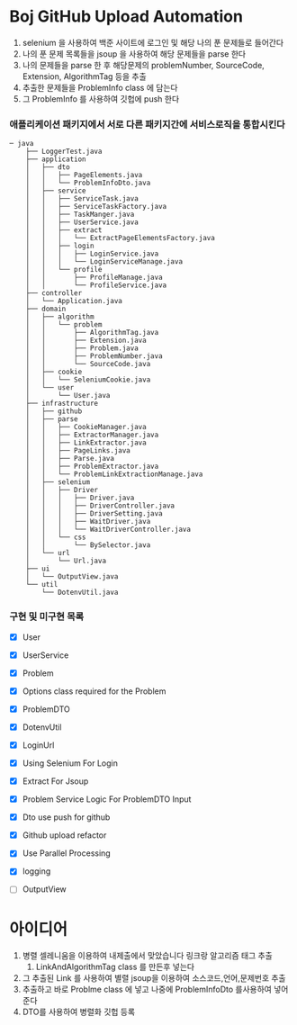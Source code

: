 # Boj GitHub Upload Automation

1. selenium 을 사용하여 백준 사이트에 로그인 및 해당 나의 푼 문제들로 들어간다
2. 나의 푼 문제 목록들을 jsoup 을 사용하여 해당 문제들을 parse 한다
3. 나의 문제들을 parse 한 후 해당문제의 problemNumber, SourceCode, Extension, AlgorithmTag 등을 추출
4. 추출한 문제들을 ProblemInfo class <DTD> 에 담는다
5. 그 ProblemInfo 를 사용하여 깃헙에 push 한다

### 애플리케이션 패키지에서 서로 다른 패키지간에 서비스로직을 통합시킨다   





```
─ java
    ├── LoggerTest.java
    ├── application
    │   ├── dto
    │   │   ├── PageElements.java
    │   │   └── ProblemInfoDto.java
    │   ├── service
    │   │   ├── ServiceTask.java
    │   │   ├── ServiceTaskFactory.java
    │   │   ├── TaskManger.java
    │   │   ├── UserService.java
    │   │   ├── extract
    │   │   │   └── ExtractPageElementsFactory.java
    │   │   ├── login
    │   │   │   ├── LoginService.java
    │   │   │   └── LoginServiceManage.java
    │   │   └── profile
    │   │       ├── ProfileManage.java
    │   │       └── ProfileService.java
    ├── controller
    │   └── Application.java
    ├── domain
    │   ├── algorithm
    │   │   └── problem
    │   │       ├── AlgorithmTag.java
    │   │       ├── Extension.java
    │   │       ├── Problem.java
    │   │       ├── ProblemNumber.java
    │   │       └── SourceCode.java
    │   ├── cookie
    │   │   └── SeleniumCookie.java
    │   └── user
    │       └── User.java
    ├── infrastructure
    │   ├── github
    │   ├── parse
    │   │   ├── CookieManager.java
    │   │   ├── ExtractorManager.java
    │   │   ├── LinkExtractor.java
    │   │   ├── PageLinks.java
    │   │   ├── Parse.java
    │   │   ├── ProblemExtractor.java
    │   │   └── ProblemLinkExtractionManage.java
    │   ├── selenium
    │   │   ├── Driver
    │   │   │   ├── Driver.java
    │   │   │   ├── DriverController.java
    │   │   │   ├── DriverSetting.java
    │   │   │   ├── WaitDriver.java
    │   │   │   └── WaitDriverController.java
    │   │   └── css
    │   │       └── BySelector.java
    │   └── url
    │       └── Url.java
    ├── ui
    │   └── OutputView.java
    └── util
        └── DotenvUtil.java

```

### 구현 및 미구현 목록
- [x] User
- [x] UserService
- [x] Problem
- [x] Options class required for the Problem
- [x] ProblemDTO
- [x] DotenvUtil
- [x] LoginUrl
- [x] Using Selenium For Login
- [x] Extract For Jsoup
- [x] Problem Service Logic For ProblemDTO Input
- [x] Dto use push for github
- [x] Github upload refactor
- [x] Use Parallel Processing
- [x] logging 
- [ ] OutputView


# 아이디어
1. 병렬 셀레니움을 이용하여 내제출에서 맞았습니다 링크랑 알고리즘 태그 추출
   1. LinkAndAlgorithmTag class 를 만든후 넣는다
2. 그 추출된 Link 를 사용하여 별렬 jsoup을 이용하여 소스코드,언어,문제번호 추출
3. 추출하고 바로 Problme class 에 넣고 나중에 ProblemInfoDto 를사용하여 넣어준다
4. DTO를 사용하여 병렬화 깃헙 등록
